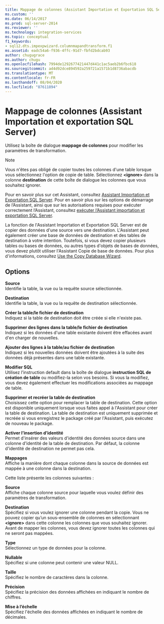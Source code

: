 ```yaml
---
title: Mappage de colonnes (Assistant Importation et Exportation SQL Server) | Microsoft Docs
ms.custom: ''
ms.date: 06/14/2017
ms.prod: sql-server-2014
ms.reviewer: ''
ms.technology: integration-services
ms.topic: conceptual
f1_keywords:
- sql12.dts.impexpwizard.columnmapandtransform.f1
ms.assetid: eadc54a6-f936-4ffc-91d7-fbfd2bdcab93
author: chugugrace
ms.author: chugu
ms.openlocfilehash: 7994de1292677421447d441c1ac5aeb2b6fbc618
ms.sourcegitcommit: ad4d92dce894592a259721a1571b1d8736abacdb
ms.translationtype: MT
ms.contentlocale: fr-FR
ms.lasthandoff: 08/04/2020
ms.locfileid: "87611894"
---
```

# <a name="column-mappings-sql-server-import-and-export-wizard"></a>Mappage de colonnes (Assistant Importation et exportation SQL Server)
  Utilisez la boîte de dialogue **mappage de colonnes** pour modifier les paramètres de transformation.  
  
> [!NOTE]  
>  Vous n'êtes pas obligé de copier toutes les colonnes d'une table lorsque vous sélectionnez l'option de copie de table. Sélectionnez **\<ignore>** dans la colonne **destination** de cette boîte de dialogue les colonnes que vous souhaitez ignorer.  
  
 Pour en savoir plus sur cet Assistant, consultez [Assistant Importation et Exportation SQL Server](import-and-export-data-with-the-sql-server-import-and-export-wizard.md). Pour en savoir plus sur les options de démarrage de l’Assistant, ainsi que sur les autorisations requises pour exécuter correctement l’Assistant, consultez [exécuter l’Assistant importation et exportation SQL Server](start-the-sql-server-import-and-export-wizard.md).  
  
 La fonction de l'Assistant Importation et Exportation SQL Server est de copier des données d'une source vers une destination. L'Assistant peut également créer une base de données de destination et des tables de destination à votre intention. Toutefois, si vous devez copier plusieurs tables ou bases de données, ou autres types d'objets de bases de données, vous devez plutôt utiliser l'Assistant Copie de base de données. Pour plus d'informations, consultez [Use the Copy Database Wizard](../../relational-databases/databases/use-the-copy-database-wizard.md).  
  
## <a name="options"></a>Options  
 **Source**  
 Identifie la table, la vue ou la requête source sélectionnée.  
  
 **Destination**  
 Identifie la table, la vue ou la requête de destination sélectionnée.  
  
 **Créer la table/le fichier de destination**  
 Indiquez si la table de destination doit être créée si elle n'existe pas.  
  
 **Supprimer des lignes dans la table/le fichier de destination**  
 Indiquez si les données d'une table existante doivent être effacées avant d'en charger de nouvelles.  
  
 **Ajouter des lignes à la table/au fichier de destination**  
 Indiquez si les nouvelles données doivent être ajoutées à la suite des données déjà présentes dans une table existante.  
  
 **Modifier SQL**  
 Utilisez l’instruction default dans la boîte de dialogue **instruction SQL de création de table** ou modifiez-la selon vos besoins. Si vous la modifiez, vous devez également effectuer les modifications associées au mappage de table.  
  
 **Supprimer et recréer la table de destination**  
 Choisissez cette option pour remplacer la table de destination. Cette option est disponible uniquement lorsque vous faites appel à l'Assistant pour créer la table de destination. La table de destination est uniquement supprimée et recréée si vous enregistrez le package créé par l'Assistant, puis exécutez de nouveau le package.  
  
 **Activer l’insertion d’identité**  
 Permet d'insérer des valeurs d'identité des données source dans une colonne d'identité de la table de destination. Par défaut, la colonne d'identité de destination ne permet pas cela.  
  
 **Mappages**  
 Affiche la manière dont chaque colonne dans la source de données est mappée à une colonne dans la destination.  
  
 Cette liste présente les colonnes suivantes :  
  
 **Source**  
 Affiche chaque colonne source pour laquelle vous voulez définir des paramètres de transformation.  
  
 **Destination**  
 Spécifiez si vous voulez ignorer une colonne pendant la copie. Vous ne pouvez copier qu’un sous-ensemble de colonnes en sélectionnant **\<ignore>** dans cette colonne les colonnes que vous souhaitez ignorer. Avant de mapper les colonnes, vous devez ignorer toutes les colonnes qui ne seront pas mappées.  
  
 **Type**  
 Sélectionnez un type de données pour la colonne.  
  
 **Nullable**  
 Spécifiez si une colonne peut contenir une valeur NULL.  
  
 **Taille**  
 Spécifiez le nombre de caractères dans la colonne.  
  
 **Précision**  
 Spécifiez la précision des données affichées en indiquant le nombre de chiffres.  
  
 **Mise à l’échelle**  
 Spécifiez l'échelle des données affichées en indiquant le nombre de décimales.  
  
  
